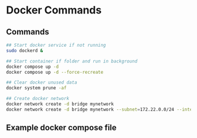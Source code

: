 # Docker Commands

## Commands

```bash
## Start docker service if not running
sudo dockerd &

## Start container if folder and run in background
docker compose up -d
docker compose up -d --force-recreate

## Clear docker unused data
docker system prune -af

## Create docker network
docker network create -d bridge mynetwork
docker network create -d bridge mynetwork --subnet=172.22.0.0/24 --internal
```



## Example docker compose file

